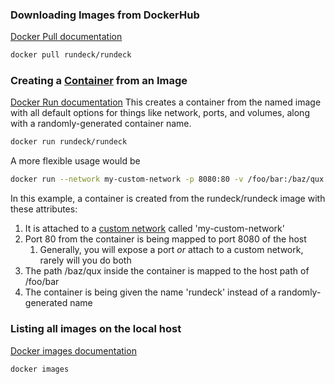 ### Downloading Images from DockerHub
[Docker Pull documentation](https://docs.docker.com/engine/reference/commandline/pull/)
```bash
docker pull rundeck/rundeck
```

### Creating a [Container](<02. Managing Containers>) from an Image
[Docker Run documentation](https://docs.docker.com/engine/reference/commandline/run/)
This creates a container from the named image with all default options for things like network, ports, and volumes, along with a randomly-generated container name.
```bash
docker run rundeck/rundeck
```

A more flexible usage would be
```bash
docker run --network my-custom-network -p 8080:80 -v /foo/bar:/baz/qux --name rundeck rundeck/rundeck
```
In this example, a container is created from the rundeck/rundeck image with these attributes:
1. It is attached to a [custom network](<04. Managing Networks>) called 'my-custom-network'
2. Port 80 from the container is being mapped to port 8080 of the host
	1. Generally, you will expose a port _or_ attach to a custom network, rarely will you do both
3. The path /baz/qux inside the container is mapped to the host path of /foo/bar
4. The container is being given the name 'rundeck' instead of a randomly-generated name

### Listing all images on the local host
[Docker images documentation](https://docs.docker.com/engine/reference/commandline/images/)
```bash
docker images
```
